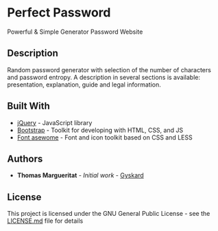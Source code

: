 # Perfect Password

Powerful & Simple Generator Password Website

## Description

Random password generator with selection of the number of characters and password entropy. 
A description in several sections is available: presentation, explanation, guide and legal information. 

## Built With

* [jQuery](https://jquery.com/) - JavaScript library
* [Bootstrap](https://letsencrypt.org/) - Toolkit for developing with HTML, CSS, and JS
* [Font asewome](https://fontawesome.com/) - Font and icon toolkit based on CSS and LESS

## Authors

* **Thomas Margueritat** - *Initial work* - [Gyskard](https://github.com/Gyskard)

## License

This project is licensed under the GNU General Public License - see the [LICENSE.md](LICENSE.md) file for details
